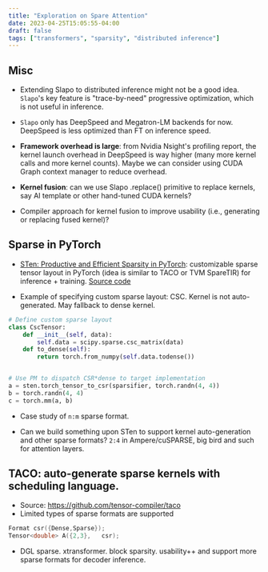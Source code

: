 ```yaml
---
title: "Exploration on Spare Attention"
date: 2023-04-25T15:05:55-04:00
draft: false
tags: ["transformers", "sparsity", "distributed inference"]
---
```


## Misc
- Extending Slapo to distributed inference might not be a good idea. `Slapo`'s key feature is "trace-by-need" progressive optimization, which is not useful in inference.

- `Slapo` only has DeepSpeed and Megatron-LM backends for now. DeepSpeed is less optimized than FT on inference speed.

- **Framework overhead is large**: from Nvidia Nsight's profiling report, the kernel launch overhead in DeepSpeed is way higher (many more kernel calls and more kernel counts). Maybe we can consider using CUDA Graph context manager to reduce overhead.

- **Kernel fusion**: can we use Slapo .replace() primitive to replace kernels, say AI template or other hand-tuned CUDA kernels?
  
- Compiler approach for kernel fusion to improve usability (i.e., generating or replacing fused kernel)?

## Sparse in PyTorch
- [STen: Productive and Efficient Sparsity in PyTorch](https://arxiv.org/pdf/2304.07613.pdf): customizable sparse tensor layout in PyTorch (idea is similar to TACO or TVM SpareTIR) for inference + training. [Source code](https://github.com/spcl/sten)

- Example of specifying custom sparse layout: CSC. Kernel is not auto-generated. May fallback to dense kernel.

```python
# Define custom sparse layout
class CscTensor: 
    def __init__(self, data):
        self.data = scipy.sparse.csc_matrix(data)
    def to_dense(self):
        return torch.from_numpy(self.data.todense())


# Use PM to dispatch CSR*dense to target implementation
a = sten.torch_tensor_to_csr(sparsifier, torch.randn(4, 4))
b = torch.randn(4, 4) 
c = torch.mm(a, b)
```

- Case study of `n:m` sparse format. 

- Can we build something upon STen to support kernel auto-generation and other sparse formats? `2:4` in Ampere/cuSPARSE, big bird and such for attention layers.

## TACO: auto-generate sparse kernels with scheduling language. 
- Source: https://github.com/tensor-compiler/taco
- Limited types of sparse formats are supported

```c++
Format csr({Dense,Sparse});
Tensor<double> A({2,3},   csr);
```

- DGL sparse. xtransformer. block sparsity. usability++ and support more sparse formats for decoder inference.

